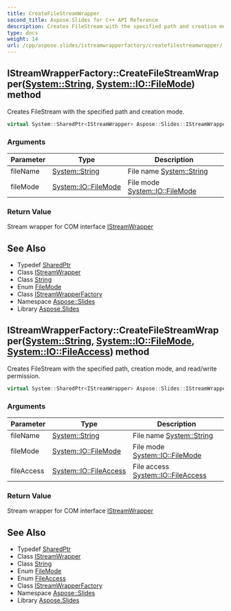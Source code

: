 ```yaml
---
title: CreateFileStreamWrapper
second_title: Aspose.Slides for C++ API Reference
description: Creates FileStream with the specified path and creation mode.
type: docs
weight: 14
url: /cpp/aspose.slides/istreamwrapperfactory/createfilestreamwrapper/
---
```

## IStreamWrapperFactory::CreateFileStreamWrapper([System::String](../../../system/string/), [System::IO::FileMode](../../../system.io/filemode/)) method


Creates FileStream with the specified path and creation mode.

```cpp
virtual System::SharedPtr<IStreamWrapper> Aspose::Slides::IStreamWrapperFactory::CreateFileStreamWrapper(System::String fileName, System::IO::FileMode fileMode)=0
```


### Arguments

| Parameter | Type | Description |
| --- | --- | --- |
| fileName | [System::String](../../../system/string/) | File name [System::String](../../../system/string/) |
| fileMode | [System::IO::FileMode](../../../system.io/filemode/) | File mode [System::IO::FileMode](../../../system.io/filemode/) |

### Return Value

Stream wrapper for COM interface [IStreamWrapper](../../istreamwrapper/)

## See Also

* Typedef [SharedPtr](../../../system/sharedptr/)
* Class [IStreamWrapper](../../istreamwrapper/)
* Class [String](../../../system/string/)
* Enum [FileMode](../../../system.io/filemode/)
* Class [IStreamWrapperFactory](../)
* Namespace [Aspose::Slides](../../)
* Library [Aspose.Slides](../../../)
## IStreamWrapperFactory::CreateFileStreamWrapper([System::String](../../../system/string/), [System::IO::FileMode](../../../system.io/filemode/), [System::IO::FileAccess](../../../system.io/fileaccess/)) method


Creates FileStream with the specified path, creation mode, and read/write permission.

```cpp
virtual System::SharedPtr<IStreamWrapper> Aspose::Slides::IStreamWrapperFactory::CreateFileStreamWrapper(System::String fileName, System::IO::FileMode fileMode, System::IO::FileAccess fileAccess)=0
```


### Arguments

| Parameter | Type | Description |
| --- | --- | --- |
| fileName | [System::String](../../../system/string/) | File name [System::String](../../../system/string/) |
| fileMode | [System::IO::FileMode](../../../system.io/filemode/) | File mode [System::IO::FileMode](../../../system.io/filemode/) |
| fileAccess | [System::IO::FileAccess](../../../system.io/fileaccess/) | File access [System::IO::FileAccess](../../../system.io/fileaccess/) |

### Return Value

Stream wrapper for COM interface [IStreamWrapper](../../istreamwrapper/)

## See Also

* Typedef [SharedPtr](../../../system/sharedptr/)
* Class [IStreamWrapper](../../istreamwrapper/)
* Class [String](../../../system/string/)
* Enum [FileMode](../../../system.io/filemode/)
* Enum [FileAccess](../../../system.io/fileaccess/)
* Class [IStreamWrapperFactory](../)
* Namespace [Aspose::Slides](../../)
* Library [Aspose.Slides](../../../)
